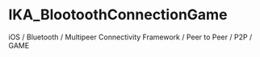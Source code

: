 # IKA_BlootoothConnectionGame
iOS / Bluetooth / Multipeer Connectivity Framework / Peer to Peer / P2P / GAME


